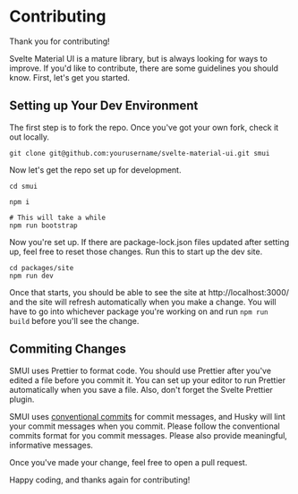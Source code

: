 # Contributing

Thank you for contributing!

Svelte Material UI is a mature library, but is always looking for ways to improve. If you'd like to contribute, there are some guidelines you should know. First, let's get you started.

## Setting up Your Dev Environment

The first step is to fork the repo. Once you've got your own fork, check it out locally.

```
git clone git@github.com:yourusername/svelte-material-ui.git smui
```

Now let's get the repo set up for development.

```
cd smui

npm i

# This will take a while
npm run bootstrap
```

Now you're set up. If there are package-lock.json files updated after setting up, feel free to reset those changes. Run this to start up the dev site.

```
cd packages/site
npm run dev
```

Once that starts, you should be able to see the site at http://localhost:3000/ and the site will refresh automatically when you make a change. You will have to go into whichever package you're working on and run `npm run build` before you'll see the change.

## Commiting Changes

SMUI uses Prettier to format code. You should use Prettier after you've edited a file before you commit it. You can set up your editor to run Prettier automatically when you save a file. Also, don't forget the Svelte Prettier plugin.

SMUI uses [conventional commits](https://www.conventionalcommits.org/en/v1.0.0/) for commit messages, and Husky will lint your commit messages when you commit. Please follow the conventional commits format for you commit messages. Please also provide meaningful, informative messages.

Once you've made your change, feel free to open a pull request.

Happy coding, and thanks again for contributing!
